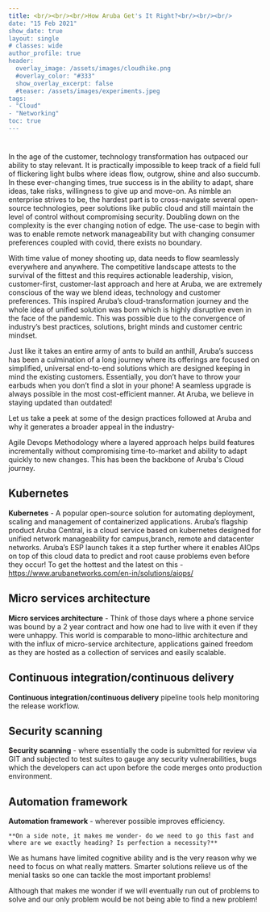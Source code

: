 ```yaml
---
title: <br/><br/><br/>How Aruba Get's It Right?<br/><br/><br/>
date: "15 Feb 2021"
show_date: true
layout: single
# classes: wide
author_profile: true
header:
  overlay_image: /assets/images/cloudhike.png
  #overlay_color: "#333"
  show_overlay_excerpt: false
  #teaser: /assets/images/experiments.jpeg
tags:
- "Cloud"
- "Networking"
toc: true
---
```


# 

In the age of the customer, technology transformation has outpaced our ability to stay relevant. It is practically impossible to keep track of a field full of flickering light bulbs where ideas flow, outgrow, shine and also succumb. In these ever-changing times, true success is in the ability to adapt, share ideas, take risks, willingness to give up and move-on. As nimble an enterprise strives to be, the hardest part is to cross-navigate several open-source technologies, peer solutions like public cloud and still maintain the level of control without compromising security. Doubling down on the complexity is the ever changing notion of edge. The use-case to begin with was to enable remote network manageability but with changing consumer preferences coupled with covid, there exists no boundary.



With time value of money shooting up, data needs to flow seamlessly everywhere and anywhere. The competitive landscape attests to the survival of the fittest and this requires actionable leadership, vision, customer-first, customer-last approach and here at Aruba, we are extremely conscious of the way we blend ideas, technology and customer preferences. This inspired Aruba’s cloud-transformation journey and the whole idea of unified solution was born which is highly disruptive even in the face of the pandemic.  This was possible due to the convergence of industry’s best practices, solutions, bright minds and customer centric mindset.



Just like it takes an entire army of ants to build an anthill, Aruba’s success has been a culmination of a long journey where its offerings are focused on simplified, universal end-to-end solutions which are designed keeping in mind the existing customers. Essentially, you don’t have to throw your earbuds when you don’t find a slot in your phone! A seamless upgrade is always possible in the most cost-efficient manner. At Aruba, we believe in staying updated than outdated!

 

Let us take a peek at some of the design practices followed at Aruba and why it generates a broader appeal in the industry-   

   

Agile Devops Methodology where a layered approach helps build features incrementally without compromising time-to-market and ability to adapt quickly to new changes. This has been the backbone of Aruba's Cloud journey.

## Kubernetes

**Kubernetes** - A popular open-source solution for automating deployment, scaling and management of containerized applications. Aruba’s flagship product Aruba Central, is a cloud service based on kubernetes designed for unified network manageability for campus,branch, remote and datacenter networks. Aruba’s ESP launch takes it a step further where it enables AIOps on top of this cloud data to predict and root cause problems even before they occur!  To get the hottest and the latest on this - https://www.arubanetworks.com/en-in/solutions/aiops/

## Micro services architecture

**Micro services architecture** - Think of those days where a phone service was bound by a 2 year contract and how one had to live with it even if they were unhappy. This world is comparable to mono-lithic architecture and with the influx of micro-service architecture, applications gained freedom as they are hosted as a collection of services and easily scalable.

## Continuous integration/continuous delivery

**Continuous integration/continuous delivery** pipeline tools help monitoring the release workflow. 


## Security scanning

**Security scanning** - where essentially the code is submitted for review via GIT and subjected to test suites to gauge any security vulnerabilities, bugs which the developers can act upon before the code merges onto production environment.


## Automation framework

**Automation framework** - wherever possible improves efficiency.

 

    **On a side note, it makes me wonder- do we need to go this fast and where are we exactly heading? Is perfection a necessity?**

We as humans have limited cognitive ability and is the very reason why we need to focus on what really matters.  Smarter solutions relieve us of the menial tasks so one can tackle the most important problems!  

Although that makes me wonder if we will eventually run out of problems to solve and our only problem would be not being able to find a new problem!
